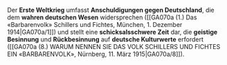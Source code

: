 
Der **Erste Weltkrieg** umfasst **Anschuldigungen gegen Deutschland**, die dem **wahren deutschen Wesen** widersprechen ([[GA070a (1.) Das «Barbarenvolk» Schillers und Fichtes, München, 1. Dezember 1914|GA070a/1]]) und stellt eine **schicksalsschwere Zeit** dar, die **geistige Besinnung** und **Rückbesinnung** auf **deutsche Kulturwerte** erfordert ([[GA070a (8.) WARUM NENNEN SIE DAS VOLK SCHILLERS UND FICHTES EIN «BARBARENVOLK», Nürnberg, 11. März 1915|GA070a/8]]).
